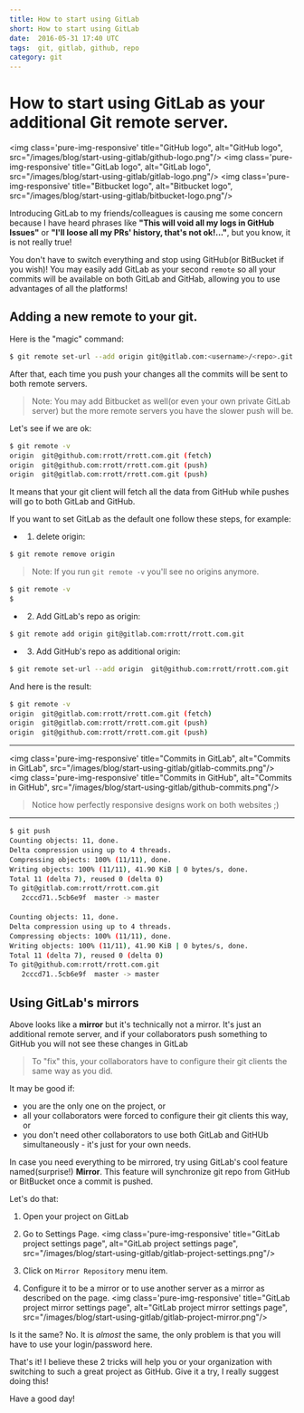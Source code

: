 ```yaml
---
title: How to start using GitLab
short: How to start using GitLab
date:  2016-05-31 17:40 UTC
tags:  git, gitlab, github, repo
category: git
---
```

# How to start using GitLab as your additional Git remote server.


<img class='pure-img-responsive' title="GitHub logo", alt="GitHub logo", src="/images/blog/start-using-gitlab/github-logo.png"/>
<img class='pure-img-responsive' title="GitLab logo", alt="GitLab logo", src="/images/blog/start-using-gitlab/gitlab-logo.png"/>
<img class='pure-img-responsive' title="Bitbucket logo", alt="Bitbucket logo", src="/images/blog/start-using-gitlab/bitbucket-logo.png"/>


Introducing GitLab to my friends/colleagues is causing me some concern because I have heard phrases like **"This will void all my logs in GitHub Issues"** or **"I'll loose all my PRs' history, that's not ok!..."**, but you know, it is not really true!

You don't have to switch everything and stop using GitHub(or BitBucket if you wish)! You may easily add GitLab as your second `remote` so all your commits will be available on both GitLab and GitHab, allowing you to use advantages of all the platforms!

## Adding a new remote to your git.

Here is the "magic" command:

```bash
$ git remote set-url --add origin git@gitlab.com:<username>/<repo>.git
```

After that, each time you push your changes all the commits will be sent to both remote servers.

>Note: You may add Bitbucket as well(or even your own private GitLab server) but the more remote servers you have the slower push will be.

Let's see if we are ok:

```bash
$ git remote -v
origin  git@github.com:rrott/rrott.com.git (fetch)
origin  git@github.com:rrott/rrott.com.git (push)
origin  git@gitlab.com:rrott/rrott.com.git (push)
```

It means that your git client will fetch all the data from GitHub while pushes will go to both GitLab and GitHub.

If you want to set GitLab as the default one follow these steps, for example:

- 1. delete origin:

```bash
$ git remote remove origin

```

> Note: If you run `git remote -v` you'll see no origins anymore.

```bash
$ git remote -v
$
```

- 2. Add GitLab's repo as origin:

```bash
$ git remote add origin git@gitlab.com:rrott/rrott.com.git
```

- 3. Add GitHub's repo as additional origin:

```bash
$ git remote set-url --add origin  git@github.com:rrott/rrott.com.git
```

And here is the result:

```bash
$ git remote -v
origin  git@gitlab.com:rrott/rrott.com.git (fetch)
origin  git@gitlab.com:rrott/rrott.com.git (push)
origin  git@github.com:rrott/rrott.com.git (push)
```

---


<img class='pure-img-responsive' title="Commits in GitLab", alt="Commits in GitLab", src="/images/blog/start-using-gitlab/gitlab-commits.png"/>
<img class='pure-img-responsive' title="Commits in GitHub", alt="Commits in GitHub", src="/images/blog/start-using-gitlab/github-commits.png"/>

> Notice how perfectly responsive designs work on both websites ;)

----

```bash
$ git push
Counting objects: 11, done.
Delta compression using up to 4 threads.
Compressing objects: 100% (11/11), done.
Writing objects: 100% (11/11), 41.90 KiB | 0 bytes/s, done.
Total 11 (delta 7), reused 0 (delta 0)
To git@gitlab.com:rrott/rrott.com.git
   2cccd71..5cb6e9f  master -> master
   
Counting objects: 11, done.
Delta compression using up to 4 threads.
Compressing objects: 100% (11/11), done.
Writing objects: 100% (11/11), 41.90 KiB | 0 bytes/s, done.
Total 11 (delta 7), reused 0 (delta 0)
To git@github.com:rrott/rrott.com.git
   2cccd71..5cb6e9f  master -> master
```

## Using GitLab's mirrors

Above looks like a **mirror** but it's technically not a mirror. It's just an additional remote server, and if your collaborators push something to GitHub you will not see these changes in GitLab
> To "fix" this, your collaborators have to configure their git clients the same way as you did.

It may be good if:

- you are the only one on the project, or
- all your collaborators were forced to configure their git clients this way, or
- you don't need other collaborators to use both GitLab and GitHUb simultaneously - it's just for your own needs.

In case you need everything to be mirrored, try using GitLab's cool feature named(surprise!) **Mirror**. This feature will synchronize git repo from GitHub or BitBucket once a commit is pushed.

Let's do that:

 1. Open your project on GitLab
 2. Go to Settings Page.
 <img class='pure-img-responsive' title="GitLab project settings page", alt="GitLab project settings page", src="/images/blog/start-using-gitlab/gitlab-project-settings.png"/> 

 3. Click on `Mirror Repository` menu item.
 4. Configure it to be a mirror or to use another server as a mirror as described on the page.
  <img class='pure-img-responsive' title="GitLab project mirror settings page", alt="GitLab project mirror settings page", src="/images/blog/start-using-gitlab/gitlab-project-mirror.png"/> 

Is it the same? No. It is *almost* the same, the only problem is that you will have to use your login/password here.

That's it! I believe these 2 tricks will help you or your organization with switching to such a great project as GitHub. Give it a try, I really suggest doing this!

Have a good day!
